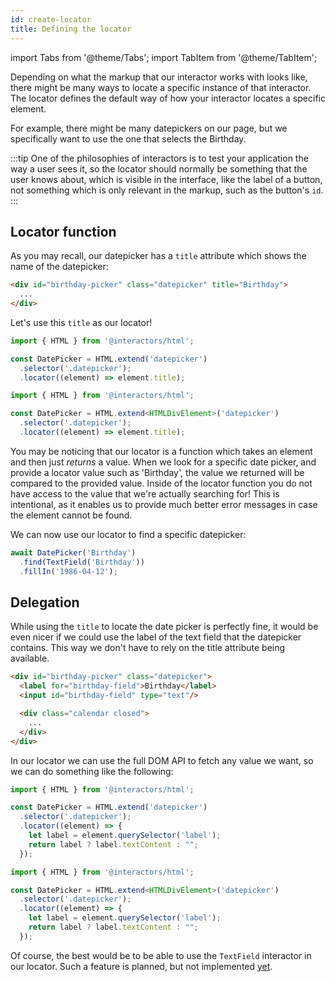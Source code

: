 ```yaml
---
id: create-locator
title: Defining the locator
---
```


import Tabs from '@theme/Tabs';
import TabItem from '@theme/TabItem';

Depending on what the markup that our interactor works with looks like, there might be many
ways to locate a specific instance of that interactor. The locator defines the default way of
how your interactor locates a specific element.

For example, there might be many datepickers on our page, but we specifically want to use the
one that selects the Birthday.

:::tip
One of the philosophies of interactors is to test your application the way a
user sees it, so the locator should normally be something that the user knows
about, which is visible in the interface, like the label of a button, not
something which is only relevant in the markup, such as the button's `id`.
:::

## Locator function

As you may recall, our datepicker has a `title` attribute which shows the name of the datepicker:

```html
<div id="birthday-picker" class="datepicker" title="Birthday">
  ...
</div>
```

Let's use this `title` as our locator!

<Tabs groupId="language">
  <TabItem value="javascript" label="JavaScript" default>

  ```js
  import { HTML } from '@interactors/html';

  const DatePicker = HTML.extend('datepicker')
    .selector('.datepicker');
    .locator((element) => element.title);
  ```

  </TabItem>
  <TabItem value="typescript" label="TypeScript">

  ```ts
  import { HTML } from '@interactors/html';

  const DatePicker = HTML.extend<HTMLDivElement>('datepicker')
    .selector('.datepicker');
    .locator((element) => element.title);
  ```

  </TabItem>
</Tabs>

You may be noticing that our locator is a function which takes an element and
then just *returns* a value. When we look for a specific date picker, and
provide a locator value such as 'Birthday', the value we returned will be
compared to the provided value. Inside of the locator function you do not have
access to the value that we're actually searching for! This is intentional, as
it enables us to provide much better error messages in case the element cannot
be found.

We can now use our locator to find a specific datepicker:

```js
await DatePicker('Birthday')
  .find(TextField('Birthday'))
  .fillIn('1986-04-12');
```

## Delegation

While using the `title` to locate the date picker is perfectly fine, it would
be even nicer if we could use the label of the text field that the datepicker
contains.  This way we don't have to rely on the title attribute being
available.

```html
<div id="birthday-picker" class="datepicker">
  <label for="birthday-field">Birthday</label>
  <input id="birthday-field" type="text"/>

  <div class="calendar closed">
    ...
  </div>
</div>
```

In our locator we can use the full DOM API to fetch any value we want, so we can
do something like the following:

<Tabs groupId="language">
  <TabItem value="javascript" label="JavaScript" default>

  ```js
  import { HTML } from '@interactors/html';

  const DatePicker = HTML.extend('datepicker')
    .selector('.datepicker');
    .locator((element) => {
      let label = element.querySelector('label');
      return label ? label.textContent : "";
    });
  ```

  </TabItem>
  <TabItem value="typescript" label="TypeScript">

  ```ts
  import { HTML } from '@interactors/html';

  const DatePicker = HTML.extend<HTMLDivElement>('datepicker')
    .selector('.datepicker');
    .locator((element) => {
      let label = element.querySelector('label');
      return label ? label.textContent : "";
    });
  ```

  </TabItem>
</Tabs>

Of course, the best would be to be able to use the `TextField` interactor in our
locator. Such a feature is planned, but not implemented [yet][].

[yet]: https://github.com/thefrontside/interactors/issues/102
